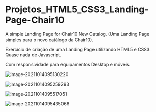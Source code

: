 # Projetos_HTML5_CSS3_Landing-Page-Chair10
A simple Landing Page for Chair10 New Catalog. (Uma Landing Page simples para o novo catálogo da Chair10).

Exercício de criação de uma Landing Page utilizando HTML5 e CSS3. Quase nada de Javascript.

Com responsividade para equipamentos Desktop e móveis.

![image-20211014095130220](assets/images/inicial.jpg)



![image-20211014095259293](assets/images/pagina2.jpg)



![image-20211014095517051](assets/images/satisfacao.jpg)



![image-20211014095435066](assets/images/oquemaisgosta.jpg)
